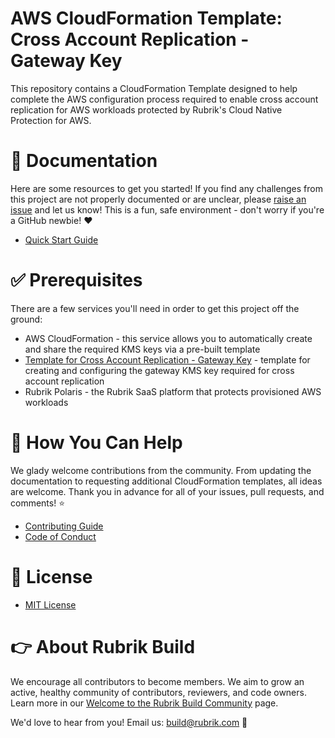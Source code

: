 # AWS CloudFormation Template: Cross Account Replication - Gateway Key

This repository contains a CloudFormation Template designed to help complete the AWS configuration process required to enable cross account replication for AWS workloads protected by Rubrik's Cloud Native Protection for AWS.

# :blue_book: Documentation 

Here are some resources to get you started! If you find any challenges from this project are not properly documented or are unclear, please [raise an issue](https://github.com/trinity-team/aws-cnp-gateway-key/issues/new/choose) and let us know! This is a fun, safe environment - don't worry if you're a GitHub newbie! :heart:

* [Quick Start Guide](/docs/quick-start.md)

# :white_check_mark: Prerequisites

There are a few services you'll need in order to get this project off the ground:

* AWS CloudFormation - this service allows you to automatically create and share the required KMS keys via a pre-built template
* [Template for Cross Account Replication - Gateway Key](aws-cnp-gateway-key.template) - template for creating and configuring the gateway KMS key required for cross account replication
* Rubrik Polaris - the Rubrik SaaS platform that protects provisioned AWS workloads

# :muscle: How You Can Help

We glady welcome contributions from the community. From updating the documentation to requesting additional CloudFormation templates, all ideas are welcome. Thank you in advance for all of your issues, pull requests, and comments! :star:

* [Contributing Guide](CONTRIBUTING.md)
* [Code of Conduct](CODE_OF_CONDUCT.md)

# :pushpin: License

* [MIT License](LICENSE)

# :point_right: About Rubrik Build

We encourage all contributors to become members. We aim to grow an active, healthy community of contributors, reviewers, and code owners. Learn more in our [Welcome to the Rubrik Build Community](https://github.com/rubrikinc/welcome-to-rubrik-build) page.

We'd love to hear from you! Email us: build@rubrik.com :love_letter:
